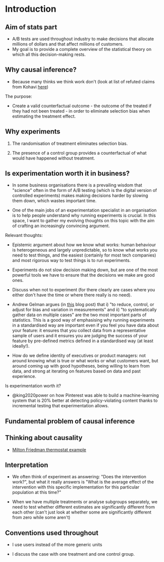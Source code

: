 # Introduction


## Aim of stats part

- A/B tests are used throughout industry to make decisions that allocate millions of dollars and that affect millions of customers.
- My goal is to provide a complete overview of the statistical theory on which all this decision-making rests.


## Why causal inference?

- Because many thinks we think work don't (look at list of refuted claims from Kohavi [here](https://experimentguide.com/refuted_observational_studies/))

The purpose:

- Create a valid counterfactual outcome - the outcome of the treated if they had not been treated - in order to eliminate selection bias when estimating the treatment effect.


## Why experiments

1. The randomisation of treatment eliminates selection bias.

2. The presence of a control group provides a counterfactual of what would have happened without treatment.


## Is experimentation worth it in business?

- In some business organisations there is a prevailing wisdom that "science" often in the form of A/B testing (which is the digital version of controlled experiments) makes making decisions harder by slowing them down, which wastes important time.

- One of the main jobs of an experimentation specialist in an organisation is to help people understand why running experiments is crucial. In this space, I want to gather my evolving thoughts on this topic with the aim of crafting an increasingly convincing argument.

Relevant thoughts:

- Epistemic argument about how we know what works: human behaviour is heterogeneous and largely unpredictable, so to know what works you need to test things, and the easiest (certainly for most tech companies) and most rigorous way to test things is to run experiments.

- Experiments do not slow decision making down, but are one of the most powerful tools we have to ensure that the decisions we make are good ones.

- Discuss when not to experiment (for there clearly are cases where you either don't have the time or where there really is no need).

- Andrew Gelman argues (in [this](https://statmodeling.stat.columbia.edu/2023/11/24/what-are-the-important-parts-of-statistics/) blog post) that i) "to reduce, control, or adjust for bias and variation in measurements" and ii) "to systematically gather data on multiple cases" are the two most important parts of statistics. This is a good way of emphasising why running experiments in a standardised way are important even if you feel you have data about your feature: it ensures that you collect data from a representative sample of users and it ensures you are judging the success of your feature by pre-defined metrics defined in a standardised way (at least ideally!).

- How do we define identity of executives or product managers: not around knowing what is true or what works or what customers want, but around coming up with good hypotheses, being willing to learn from data, and strong at iterating on features based on data and past experience.

Is experimentation worth it?

- @king2020power on how Pinterest was able to build a machine-learning system that is 20% better at detecting policy-violating content thanks to incremental testing that experimentation allows.



## Fundamental problem of causal inference


## Thinking about causality


- [Milton Friedman thermostat example](https://www.mercatus.org/macro-musings/nick-rowe-monetary-basics-milton-friedmans-thermostat-and-more)

## Interpretation

- We often think of experiment as answering: "Does the intervention work?", but what it really answers is "What is the average effect of the intervention with this specific implementation for this particular population at this time?"

- When we have multiple treatments or analyse subgroups separately, we need to test whether different estimates are significantly different from each other (can't just look at whether some are significantly different from zero while some aren't) 


## Conventions used throughout

- I use users instead of the more generic units

- I discuss the case with one treatment and one control group.
